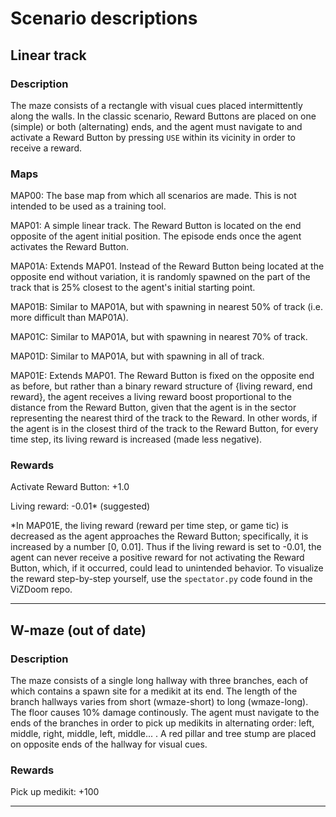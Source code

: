 # Scenario descriptions
## Linear track
### Description
The maze consists of a rectangle with visual cues placed intermittently along the walls. In the classic scenario, Reward Buttons are placed on one (simple) or both (alternating) ends, and the agent must navigate to and activate a Reward Button by pressing `USE` within its vicinity in order to receive a reward.

### Maps
MAP00: The base map from which all scenarios are made. This is not intended to be used as a training tool.

MAP01: A simple linear track. The Reward Button is located on the end opposite of the agent initial position. The episode ends once the agent activates the Reward Button.

MAP01A: Extends MAP01. Instead of the Reward Button being located at the opposite end without variation, it is randomly spawned on the part of the track that is 25% closest to the agent's initial starting point.

MAP01B: Similar to MAP01A, but with spawning in nearest 50% of track (i.e. more difficult than MAP01A).

MAP01C: Similar to MAP01A, but with spawning in nearest 70% of track.

MAP01D: Similar to MAP01A, but with spawning in all of track.

MAP01E: Extends MAP01. The Reward Button is fixed on the opposite end as before, but rather than a binary reward structure of {living reward, end reward}, the agent receives a living reward boost proportional to the distance from the Reward Button, given that the agent is in the sector representing the nearest third of the track to the Reward. In other words, if the agent is in the closest third of the track to the Reward Button, for every time step, its living reward is increased (made less negative).

### Rewards
Activate Reward Button: +1.0

Living reward: -0.01* (suggested)

*In MAP01E, the living reward (reward per time step, or game tic) is decreased as the agent approaches the Reward Button; specifically, it is increased by a number [0, 0.01]. Thus if the living reward is set to -0.01, the agent can never receive a positive reward for not activating the Reward Button, which, if it occurred, could lead to unintended behavior. To visualize the reward step-by-step yourself, use the `spectator.py` code found in the ViZDoom repo.

---
## W-maze (out of date)
### Description
The maze consists of a single long hallway with three branches, each of which contains a spawn site for a medikit at its end. The length of the branch hallways varies from short (wmaze-short) to long (wmaze-long). The floor causes 10% damage continously. The agent must navigate to the ends of the branches in order to pick up medikits in alternating order: left, middle, right, middle, left, middle... . A red pillar and tree stump are placed on opposite ends of the hallway for visual cues.

### Rewards
Pick up medikit: +100

---
